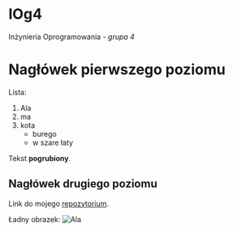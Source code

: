 IOg4
====

Inżynieria Oprogramowania - *grupa 4*

# Nagłówek pierwszego poziomu

Lista:

1. Ala
2. ma
3. kota
   * burego
   * w szare łaty
   
Tekst **pogrubiony**.

## Nagłówek drugiego poziomu

Link do mojego [repozytorium](https://github.com/AndyB66/IOg4).

Ładny obrazek: ![Ala](http://www.google.pl/imgres?imgurl=http%3A%2F%2Fc.wrzuta.pl%2Fwi17612%2F44496b9a002a532e4b471b81%2Fala_boratyn-spiewa_czolowke_majki&imgrefurl=http%3A%2F%2Fyvona20.wrzuta.pl%2Fobraz%2F3WgZbRltNtW%2Fala_boratyn-spiewa_czolowke_majki&h=336&w=333&tbnid=t3EaewDW-zdX6M%3A&zoom=1&docid=YNEvUpJ6CtrWIM&ei=sWk1VLL2IIXCPN_3gKAI&tbm=isch&client=firefox-a&ved=0CDcQMygCMAI&iact=rc&uact=3&dur=3263&page=1&start=0&ndsp=12)

